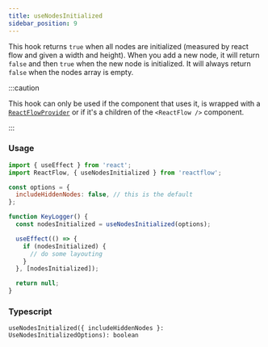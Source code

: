 ```yaml
---
title: useNodesInitialized
sidebar_position: 9
---
```


This hook returns `true` when all nodes are initialized (measured by react flow and given a width and height). When you add a new node, it will return `false` and then `true` when the new node is initialized. It will always return `false` when the nodes array is empty.

:::caution

This hook can only be used if the component that uses it, is wrapped with a [`ReactFlowProvider`](/docs/api/react-flow-provider/) or if it's a children of the `<ReactFlow />` component.

:::

### Usage

```js
import { useEffect } from 'react';
import ReactFlow, { useNodesInitialized } from 'reactflow';

const options = {
  includeHiddenNodes: false, // this is the default
};

function KeyLogger() {
  const nodesInitialized = useNodesInitialized(options);

  useEffect(() => {
    if (nodesInitialized) {
      // do some layouting
    }
  }, [nodesInitialized]);

  return null;
}
```

### Typescript

`useNodesInitialized({ includeHiddenNodes }: UseNodesInitializedOptions): boolean`
